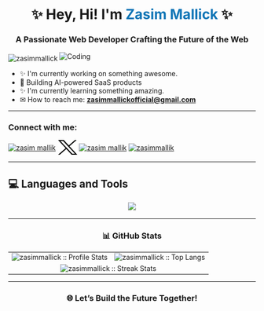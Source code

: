 <h1 align="center">✨ Hey, Hi! I'm <span style="color: #0e75b6;">Zasim Mallick</span> ✨</h1>
<h3 align="center">A Passionate Web Developer Crafting the Future of the Web</h3>

<div style="margin-bottom: 20px;">
  <img align="right" alt="Coding" width="400" src="https://media.giphy.com/media/qgQUggAC3Pfv687qPC/giphy.gif" />
</div>

<p align="left"> <img src="https://komarev.com/ghpvc/?username=zasimmallick&label=Profile%20views&color=0e75b6&style=flat" alt="zasimmallick" /> </p>

- ✨ I'm currently working on something awesome.
- 🚀 Building AI-powered SaaS products
- ✨ I'm currently learning something amazing.
- ✉ How to reach me: **zasimmallickofficial@gmail.com**

---

<h3 align="left">Connect with me:</h3>
<p align="left">
<a href="https://www.linkedin.com/in/zasimmallik/" target="_blank"><img align="center" src="https://raw.githubusercontent.com/rahuldkjain/github-profile-readme-generator/master/src/images/icons/Social/linked-in-alt.svg" alt="zasim mallik" height="30" width="40" /></a>
<a href="https://x.com/zasimmallik" target="_blank"><img align="center" src="https://raw.githubusercontent.com/devicons/devicon/master/icons/twitter/twitter-original.svg" alt="X (zasimmallik)" height="30" width="40" /></a>
<a href="https://www.facebook.com/zasimmallik.Z" target="_blank"><img align="center" src="https://raw.githubusercontent.com/rahuldkjain/github-profile-readme-generator/master/src/images/icons/Social/facebook.svg" alt="zasim mallik" height="30" width="40" /></a>
<a href="https://www.instagram.com/zasimmallik/" target="_blank"><img align="center" src="https://raw.githubusercontent.com/rahuldkjain/github-profile-readme-generator/master/src/images/icons/Social/instagram.svg" alt="zasimmallik" height="30" width="40" /></a>
</p>

---

## :computer: Languages and Tools
<p align="center">
  <a href="https://skillicons.dev">
    <img src="https://skillicons.dev/icons?i=html,css,tailwind,js,ts,react,redux,nextjs,nodejs,express,mongodb,prisma,postgres,graphql,docker,aws,git,github,firebase,jest,vitest,vite,vercel,netlify,replit,figma,vscode&theme=dark" />
  </a>
</p>

---

<h3 align="center">📊 GitHub Stats</h3>
<p align="center">
  <table align="center">
    <tr>
      <td><img alt="zasimmallick :: Profile Stats" src="https://github-readme-stats.vercel.app/api?username=zasimmallik&theme=blue-green&show_icons=true&count_private=true&hide_border=true" /></td>
      <td><img alt="zasimmallick :: Top Langs" src="https://github-readme-stats.vercel.app/api/top-langs/?username=zasimmallik&langs_count=14&theme=blue-green&layout=compact&hide_border=true" /></td>
    </tr>
    <tr>
      <td colspan="2" align="center"><img alt="zasimmallick :: Streak Stats" src="https://streak-stats.demolab.com?user=zasimmallik&theme=blue-green&hide_border=true" /></td>
    </tr>
  </table>
</p>



---

<h3 align="center">🌐 Let’s Build the Future Together!</h3>   
